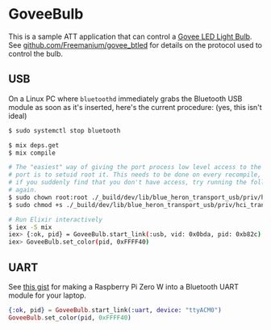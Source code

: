 # GoveeBulb

This is a sample ATT application that can control a [Govee LED Light
Bulb](https://www.amazon.com/MINGER-Dimmable-Changing-Equivalent-Multi-Color/dp/B07CL2RMR7/).
See
[github.com/Freemanium/govee_btled](https://github.com/Freemanium/govee_btled)
for details on the protocol used to control the bulb.

## USB

On a Linux PC where `bluetoothd` immediately grabs the Bluetooth USB module as
soon as it's inserted, here's the current procedure: (yes, this isn't ideal)

```sh
$ sudo systemctl stop bluetooth

$ mix deps.get
$ mix compile

# The "easiest" way of giving the port process low level access to the USB
# port is to setuid root it. This needs to be done on every recompile, so
# if you suddenly find that you don't have access, try running the following
# again.
$ sudo chown root:root ./_build/dev/lib/blue_heron_transport_usb/priv/hci_transport
$ sudo chmod +s ./_build/dev/lib/blue_heron_transport_usb/priv/hci_transport

# Run Elixir interactively
$ iex -S mix
iex> {:ok, pid} = GoveeBulb.start_link(:usb, vid: 0x0bda, pid: 0xb82c)
iex> GoveeBulb.set_color(pid, 0xFFFF40)
```

## UART

See [this
gist](https://gist.github.com/fhunleth/fae46998609814ae4a8abd44f6f08188#setting-up-a-test-environment)
for making a Raspberry Pi Zero W into a Bluetooth UART module for your laptop.

```elixir
{:ok, pid} = GoveeBulb.start_link(:uart, device: "ttyACM0")
GoveeBulb.set_color(pid, 0xFFFF40)
```
